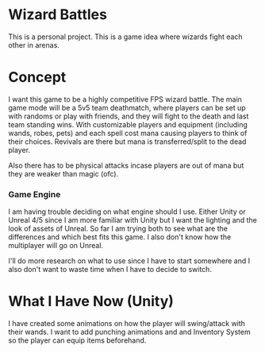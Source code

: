 # Wizard Battles
This is a personal project. This is a game idea where wizards fight each other in arenas.

# Concept  
I want this game to be a highly competitive FPS wizard battle. The main game mode will be a 5v5 team deathmatch, where players can be set up with randoms or play with friends, and they will fight to the death and last team standing wins. With customizable players and equipment (including wands, robes, pets) and each spell cost mana causing players to think of their choices. Revivals are there but mana is transferred/split to the dead player. 

Also there has to be physical attacks incase players are out of mana but they are weaker than magic (ofc).

### Game Engine
I am having trouble deciding on what engine should I use. Either Unity or Unreal 4/5 since I am more familiar with Unity but I want the lighting and the look of assets of Unreal. So far I am trying both to see what are the differences and which best fits this game. I also don't know how the multiplayer will go on Unreal.

I'll do more research on what to use since I have to start somewhere and I also don't want to waste time when I have to decide to switch.

# What I Have Now (Unity)
I have created some animations on how the player will swing/attack with their wands. I want to add punching animations and and Inventory System so the player can equip items beforehand.

